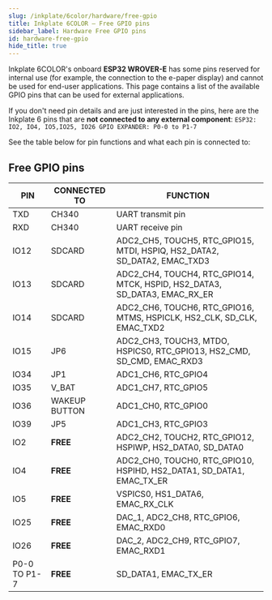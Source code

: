 ```yaml
---  
slug: /inkplate/6color/hardware/free-gpio  
title: Inkplate 6COLOR – Free GPIO pins  
sidebar_label: Hardware Free GPIO pins  
id: hardware-free-gpio  
hide_title: true 
---
```


Inkplate 6COLOR's onboard **ESP32 WROVER-E** has some pins reserved for internal use (for example, the connection to the e-paper display) and cannot be used for end-user applications. This page contains a list of the available GPIO pins that can be used for external applications.

If you don't need pin details and are just interested in the pins, here are the Inkplate 6 pins that are **not connected to any external component**:
``ESP32: IO2, IO4, IO5,IO25, IO26 GPIO EXPANDER: P0-0 to P1-7``

<CenteredImage src="/img/6/free_pins.webp" alt="Inkplate 6 free pins" caption="Inkplate 6 free pins" />

See the table below for pin functions and what each pin is connected to:

## Free GPIO pins



| **PIN**      | **CONNECTED TO** | **FUNCTION**                                                               |
|--------------|------------------|----------------------------------------------------------------------------|
| TXD          | CH340            | UART transmit pin                                                          |
| RXD          | CH340            | UART receive pin                                                           |
| IO12         | SDCARD           | ADC2_CH5, TOUCH5, RTC_GPIO15, MTDI, HSPIQ, HS2_DATA2, SD_DATA2, EMAC_TXD3 |
| IO13         | SDCARD           | ADC2_CH4, TOUCH4, RTC_GPIO14, MTCK, HSPID, HS2_DATA3, SD_DATA3, EMAC_RX_ER |
| IO14         | SDCARD           | ADC2_CH6, TOUCH6, RTC_GPIO16, MTMS, HSPICLK, HS2_CLK, SD_CLK, EMAC_TXD2    |
| IO15         | JP6              | ADC2_CH3, TOUCH3, MTDO, HSPICS0, RTC_GPIO13, HS2_CMD, SD_CMD, EMAC_RXD3    |
| IO34         | JP1              | ADC1_CH6, RTC_GPIO4                                                        |
| IO35         | V_BAT            | ADC1_CH7, RTC_GPIO5                                                        |
| IO36         | WAKEUP BUTTON    | ADC1_CH0, RTC_GPIO0                                                        |
| IO39         | JP5              | ADC1_CH3, RTC_GPIO3                                                        |
| IO2          | **FREE**         | ADC2_CH2, TOUCH2, RTC_GPIO12, HSPIWP, HS2_DATA0, SD_DATA0                  |
| IO4          | **FREE**         | ADC2_CH0, TOUCH0, RTC_GPIO10, HSPIHD, HS2_DATA1, SD_DATA1, EMAC_TX_ER      |
| IO5          | **FREE**         | VSPICS0, HS1_DATA6, EMAC_RX_CLK                                            |
| IO25         | **FREE**         | DAC_1, ADC2_CH8, RTC_GPIO6, EMAC_RXD0                                      |
| IO26         | **FREE**         | DAC_2, ADC2_CH9, RTC_GPIO7, EMAC_RXD1                                      |
| P0-0 TO P1-7 | **FREE**         | SD_DATA1, EMAC_TX_ER                                                       |
